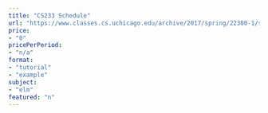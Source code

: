 ```yaml
---
title: "CS233 Schedule"
url: "https://www.classes.cs.uchicago.edu/archive/2017/spring/22300-1/schedule.html"
price: 
- "0"
pricePerPeriod: 
- "n/a"
format: 
- "tutorial"
- "example"
subject: 
- "elm"
featured: "n"
---
```

